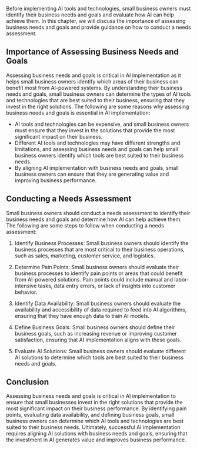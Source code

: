 
Before implementing AI tools and technologies, small business owners must identify their business needs and goals and evaluate how AI can help achieve them. In this chapter, we will discuss the importance of assessing business needs and goals and provide guidance on how to conduct a needs assessment.

Importance of Assessing Business Needs and Goals
------------------------------------------------

Assessing business needs and goals is critical in AI implementation as it helps small business owners identify which areas of their business can benefit most from AI-powered systems. By understanding their business needs and goals, small business owners can determine the types of AI tools and technologies that are best suited to their business, ensuring that they invest in the right solutions. The following are some reasons why assessing business needs and goals is essential in AI implementation:

* AI tools and technologies can be expensive, and small business owners must ensure that they invest in the solutions that provide the most significant impact on their business.
* Different AI tools and technologies may have different strengths and limitations, and assessing business needs and goals can help small business owners identify which tools are best suited to their business needs.
* By aligning AI implementation with business needs and goals, small business owners can ensure that they are generating value and improving business performance.

Conducting a Needs Assessment
-----------------------------

Small business owners should conduct a needs assessment to identify their business needs and goals and determine how AI can help achieve them. The following are some steps to follow when conducting a needs assessment:

1. Identify Business Processes: Small business owners should identify the business processes that are most critical to their business operations, such as sales, marketing, customer service, and logistics.

2. Determine Pain Points: Small business owners should evaluate their business processes to identify pain points or areas that could benefit from AI-powered solutions. Pain points could include manual and labor-intensive tasks, data entry errors, or lack of insights into customer behavior.

3. Identify Data Availability: Small business owners should evaluate the availability and accessibility of data required to feed into AI algorithms, ensuring that they have enough data to train AI models.

4. Define Business Goals: Small business owners should define their business goals, such as increasing revenue or improving customer satisfaction, ensuring that AI implementation aligns with these goals.

5. Evaluate AI Solutions: Small business owners should evaluate different AI solutions to determine which tools are best suited to their business needs and goals.

Conclusion
----------

Assessing business needs and goals is critical in AI implementation to ensure that small businesses invest in the right solutions that provide the most significant impact on their business performance. By identifying pain points, evaluating data availability, and defining business goals, small business owners can determine which AI tools and technologies are best suited to their business needs. Ultimately, successful AI implementation requires aligning AI solutions with business needs and goals, ensuring that the investment in AI generates value and improves business performance.
